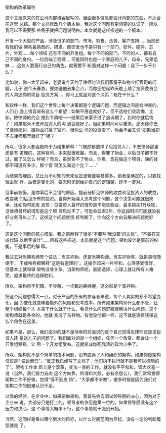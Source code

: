     
架构的改革属性

这个文档原来的在公司内部博客里写的，里面很多信息都设计内部的东西，不适合在这里
总结。那个文档修改几个版本后，我对这个问题有更清楚的认识了，所以我可以不需要那
些例子就把问题说明白。本文就是这样描述的一个版本。

开发一个大型的产品，涉及很多的部门，市场，销售，法务，客户支持……当然还有我们做
架构最熟悉的，研发。而研发也不是只有一个部门，软件，硬件，芯片，外观……每个领域
还有不同的开发组。每个不同的部门，不同的人，都有自己不同的身份。一位后端工程师
，可能同时也是一个家庭的儿子，母亲，兄弟姐妹……这些人要履行自己的角色，就需要不
断面对这样一个问题：我下一步干什么？

比如说，你一大早起来，老婆说今天约了律师讨论我们家房子和物业打官司的问题，儿子
说今天春游，要你送他去集合点，而你还想起昨天晚上越了投资委员会的人沟通你的项目
投资方案……你马上就面对这个决策：现在干什么？

和软件一样，我们这个世界上每个决策都是个逻辑问题，而逻辑之间是会冲突的。人们心
底上很容易有这么个希望：如果不用选就好了。但不选他们会后悔，比如，把律师的约会
推到下周吧——结果后来案子过了追诉期了，到时你就后悔了：如果那天不去开投资人的沟
通会就好了。但如果时间可以重来，那天你你去了律师那边，跟物业打赢了官司，但你公
司的投资没了，你会不会又说“如果当初不去律师那里就好了”呢？

所以，很多人都会趋向于为结果解释：“（既然都选择了见投资人），不去律师那里还是有
道理的，这种官司，本来就很难赢。而且，得罪了物业，以后日子都不好过，赢了又怎么
样呢？而且，虽然告不了物业，你看，现在做这个项目，赚的钱都不知道有多少，那个官
司怎么和这个比？……”

为结果找理由，总比为不可知的未来设定逻辑要容易得多。前者是确定的，只要找理由就
行，后者是变化的，要无时无刻维护自己的逻辑链，还不一定对。

但事前权衡，是你事后不会错的原因。提前分析见律师的收益和见投资人的收益，改变我
们后见所有的投资。当你开始深入思考这个问题，这个决策可能就很简单。比如你可能发
发现：见投资人最坏的情形是不能告物业，最多损失1万块钱，见律师最坏的情形是这个项
目启动不了，可能会延迟3年，你这段时间可能就没有好业务可以上了。这样这个问题就很
好判断了，你向这个方向去解决问题就好了。

这是这个问题的核心模型。我之前解释了很多“不要写‘我没错’的文档”，“不要在完成代码
以后写设计”……所有这些描述，本质就是这个问题。架构设计是事前的权衡，不是事后的解
释。

我过去对当架构师有个说法：当吉祥物，还是当架构师。当吉祥物呢，就是事情随便干，
干成啥样都解释“这是有道理的”。这操作起来一片祥和，心理感受很好，但基本上就和做
架构没啥关系。当架构师呢，直面选择，心理上就让所有人难受，追求最终的选择胜利。

所以，架构师不犯错，不吵架，一切都运筹纬幄，这必然是个吉祥物。

把这个问题想得大一点，对于产品的所有的参与者来说，每个人其实的都不希望变化，因
为变化就意味着额外的风险和思考成本。所有如果架构师什么都不管，让整个组织每个人
本来干什么就干什么，看见什么问题舒服就解决什么问题。这个架构师就是多余的，他就
变成了吉祥物。有他没他都一样，这不就是浪费钱摆这么个角色在这里。

如果不是，那么，我们面对的就不是简单的前面说的这个自己觉得见律师还是见投资人还
是送儿子的问题了。我们面对的是一个组织，任何一个改变，都会让一个开发组受损，让
另一个开发组受益。这就变成你死我活的政治斗争了。

所以，架构就不是个简单的技术问题，没有脱离了人和组织的架构。如果你做架构仅仅是“
说说而已”，“反正我已经写了文档了，他们执不执行就不是我可以控制的了”。架构工作本
质上是个改革，变法一类的工作。就没有平平和和，皆大欢喜一说（当然，我们努力去向
这个方向靠，所谓和大怨，必有余怨么），我们常常觉得架构工作不好做，觉得“得不到支
持”，“大家都不听教”，很多时候是因为我们对架构工作的困难认识不足。

以我的经验，在企业中，如果要做架构，我首先会去测试领导层的决心，因为对于企业来
说，大部分只是打工的，领导者的作用是第一位的。如果领导层没有这个压力和决心，这
个事情大概率不行，这个事情就干脆别开始。

当然，这同样是看以哪个层次的目标，以什么时间范围为目标，没有一定的判断模型就是
了。
